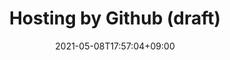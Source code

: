 ---
title: "Hosting by Github (draft)"
date: 2021-05-08T17:57:04+09:00
draft: true
categories: [Blogging]
tags: [github, blog]
weight: 2
---